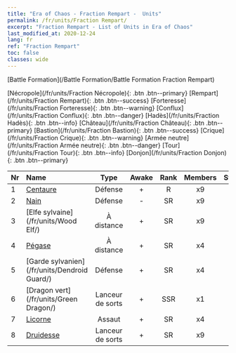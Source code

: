 ```yaml
---
title: "Era of Chaos - Fraction Rempart -  Units"
permalink: /fr/units/Fraction Rempart/
excerpt: "Fraction Rempart - List of Units in Era of Chaos"
last_modified_at: 2020-12-24
lang: fr
ref: "Fraction Rempart"
toc: false
classes: wide
---
```

  [Battle Formation](/Battle Formation/Battle Formation Fraction Rempart)

 [Nécropole](/fr/units/Fraction Nécropole){: .btn .btn--primary} [Rempart](/fr/units/Fraction Rempart){: .btn .btn--success} [Forteresse](/fr/units/Fraction Forteresse){: .btn .btn--warning} [Conflux](/fr/units/Fraction Conflux){: .btn .btn--danger} [Hadès](/fr/units/Fraction Hadès){: .btn .btn--info} [Château](/fr/units/Fraction Château){: .btn .btn--primary} [Bastion](/fr/units/Fraction Bastion){: .btn .btn--success} [Crique](/fr/units/Fraction Crique){: .btn .btn--warning} [Armée neutre](/fr/units/Fraction Armée neutre){: .btn .btn--danger} [Tour](/fr/units/Fraction Tour){: .btn .btn--info} [Donjon](/fr/units/Fraction Donjon){: .btn .btn--primary} 

  | Nr |         Name        |   Type   | Awake |    Rank   |   Members     |  Stars  |  Attack  |     HP    |    Art     |
  |:---|:--------------------|:--------:|:-----:|:---------:|:-------------:|:-------:|:--------:|:---------:|:-----------|
  | 1 | [Centaure](/fr/units/Centaur/) | Défense | + | R | x9 | <i class="fas fa-star"/> | 111.0 | 2691 |  banrenma  |
  | 2 | [Nain](/fr/units/Dwarf/) | Défense | - | SR | x9 | <i class="fas fa-star"/><i class="fas fa-star"/> | 54.6 | 1324 |  airen  |
  | 3 | [Elfe sylvaine](/fr/units/Wood Elf/) | À distance | + | SR | x9 | <i class="fas fa-star"/><i class="fas fa-star"/> | 92.4 | 438 |  mujingling  |
  | 4 | [Pégase](/fr/units/Pegasus/) | À distance | + | SR | x4 | <i class="fas fa-star"/><i class="fas fa-star"/> | 195.1 | 1144 |  feima  |
  | 5 | [Garde sylvanien](/fr/units/Dendroid Guard/) | Défense | + | SR | x4 | <i class="fas fa-star"/><i class="fas fa-star"/> | 396.0 | 10182 |  kumuweishio  |
  | 6 | [Dragon vert](/fr/units/Green Dragon/) | Lanceur de sorts | + | SSR | x1 | <i class="fas fa-star"/><i class="fas fa-star"/><i class="fas fa-star"/> | 1018.2 | 4525 |  lvlong  |
  | 7 | [Licorne](/fr/units/Unicorn/) | Assaut | + | SR | x4 | <i class="fas fa-star"/><i class="fas fa-star"/> | 151.4 | 1850 |  dujiaoshou  |
  | 8 | [Druidesse](/fr/units/Druid/) | Lanceur de sorts | + | SR | x9 | <i class="fas fa-star"/><i class="fas fa-star"/><i class="fas fa-star"/> | 102.6 | 844 |  deluyi  |
